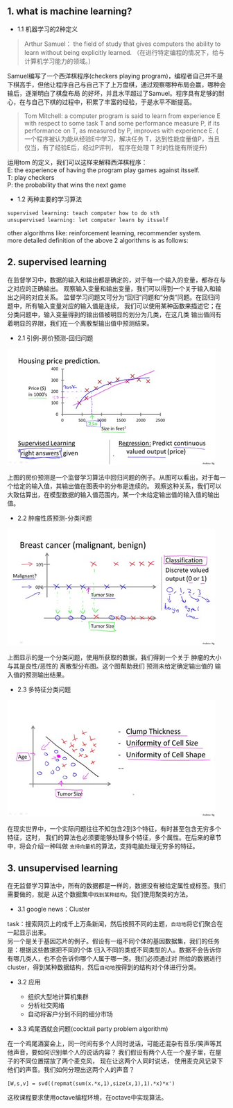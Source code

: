 ## 1. what is machine learning?
+ 1.1 机器学习的2种定义

> Arthur Samuel： the field of study that gives computers the ability to learn 
without being explicitly learned.
（在进行特定编程的情况下，给与计算机学习能力的领域。）

Samuel编写了一个西洋棋程序(checkers playing program)，编程者自己并不是下棋高手，但他让程序自己与自己下了上万盘棋，通过观察哪种布局会赢，哪种会输后，逐渐明白了棋盘布局
的好坏，并且水平超过了Samuel。程序具有足够的耐心，在与自己下棋的过程中，积累了丰富的经验，于是水平不断提高。

> Tom Mitchell: a computer program is said to learn from experience E with respect to some task T and some performance measure P, if its performance on T, as measured by P, improves with experience E. 
( 一个程序被认为能从经验E中学习，解决任务 T，达到性能度量值P，当且仅当，有了经验E后，经过P评判， 程序在处理 T 时的性能有所提升)

运用tom 的定义，我们可以这样来解释西洋棋程序：<br>
E: the experience of having the program play games against itsself.<br>
T: play checkers<br>
P: the probability that wins the next game

+ 1.2 两种主要的学习算法

```
supervised learning: teach computer how to do sth
unsupervised learning: let computer learn by itsself
```
  
other algorithms like: reinforcement learning, recommender system.<br>
more detailed definition of the above 2 algorithms is as follows:  

## 2. supervised learning
在监督学习中，数据的输入和输出都是确定的，对于每一个输入的变量，都存在与之对应的正确输出。
观察输入变量和输出变量，我们可以得到一个关于输入和输出之间的对应关系。
监督学习问题又可分为“回归”问题和“分类”问题。在回归问题中，所有输入变量对应的输入值是连续，
我们可以使用某种函数来描述它；在分类问题中，输入变量得到的输出值被明显的划分为几类，在这几类
输出值间有着明显的界限，我们在一个离散型输出值中预测结果。
+ 2.1 引例-房价预测-回归问题

![房价预测](https://github.com/Vita112/machine_learning/blob/master/machine_learning%20from%20stanford%20by%20Andrew%20Ng/img/02_%E6%88%BF%E4%BB%B7%E9%A2%84%E6%B5%8B_%E5%9B%9E%E5%BD%92%E9%97%AE%E9%A2%98.jpg)

上图的房价预测是一个监督学习算法中回归问题的例子。从图可以看出，对于每一个给定的输入值，其输出值在图表中的分布是连续的。
观察这种关系，我们可以大致估算出，在模型数据的输入值范围内，某一个未给定输出值的输入值的输出值。

+ 2.2 肿瘤性质预测-分类问题

![](https://github.com/Vita112/machine_learning/blob/master/machine_learning%20from%20stanford%20by%20Andrew%20Ng/img/02_%E8%82%BF%E7%98%A4%E8%89%AF%E6%80%A7%E6%81%B6%E6%80%A7%E9%A2%84%E6%B5%8B_%E5%88%86%E7%B1%BB%E9%97%AE%E9%A2%98.jpg)

上图显示的是一个分类问题，使用所获取的数据，我们得到一个关于 肿瘤的大小与其是良性/恶性的 离散型分布图。这个图帮助我们
预测未给定确定输出值的 输入值的预测输出结果。

+ 2.3 多特征分类问题

![](https://github.com/Vita112/machine_learning/blob/master/machine_learning%20from%20stanford%20by%20Andrew%20Ng/img/02_%E5%A4%9A%E7%89%B9%E5%BE%81%E5%88%86%E7%B1%BB%E9%97%AE%E9%A2%98.jpg)

在现实世界中，一个实际问题往往不知包含2到3个特征，有时甚至包含无穷多个特征，这时，
我们的算法也必须要能够处理多个特征，多个属性。在后来的章节中，将会介绍一种叫做
`支持向量机`的算法，支持电脑处理无穷多的特征。

## 3. unsupervised learning
 在无监督学习算法中，所有的数据都是一样的，数据没有被给定属性或标签。我们需要做的，就是
 从这个数据集中`找到某种结构`。我们使用聚类的方法。
 
 + 3.1 google news：Cluster
 
 task：搜索网页上的成千上万条新闻，然后按照不同的主题，`自动地`将它们聚合在一起显示出来。<br>
另一个是关于基因芯片的例子。假设有一组不同个体的基因数据集，我们的任务是：根据这些数据把不同的个体
归入不同的类或不同类型的人。数据不会告诉你有哪几类人，也不会告诉你哪个人属于哪一类。我们必须通过对
所给的数据进行cluster，得到某种数据结构，然后`自动地`按得到的结构对个体进行分类。

+ 3.2 应用

  + 组织大型地计算机集群
  + 分析社交网络
  + 自动将客户分到不同的细分市场
  
+ 3.3 鸡尾酒就会问题(cocktail party problem algorithm)

在一个鸡尾酒宴会上，同一时间有多个人同时说话，可能还混杂有音乐/笑声等其他声音，要如何识别单个人的说话内容？
我们假设有两个人在一个屋子里，在屋子的不同位置摆放了两个麦克风， 现在让这两个人同时说话，
使用麦克风记录下他们的声音。我们如何分理出这两个人的声音？

```
[W,s,v] = svd((repmat(sum(x.*x,1),size(x,1),1).*x)*x')
```
这枚课程要求使用octave编程环境，在octave中实现算法。
